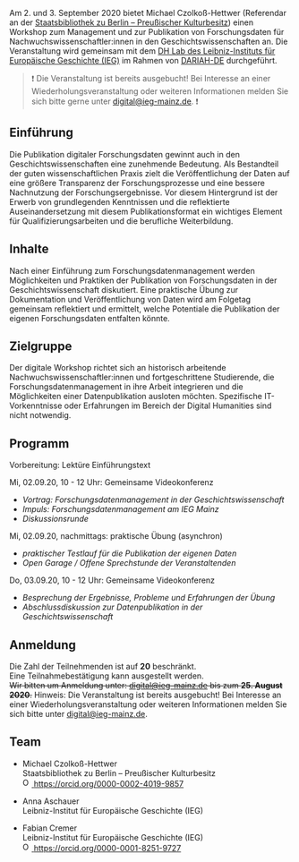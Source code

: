 Am 2. und 3. September 2020 bietet Michael Czolkoß-Hettwer (Referendar an der [Staatsbibliothek zu Berlin – Preußischer Kulturbesitz](https://staatsbibliothek-berlin.de/)) einen Workshop zum Management und zur Publikation von Forschungsdaten für Nachwuchswissenschaftler:innen in den Geschichtswissenschaften an. Die Veranstaltung wird gemeinsam mit dem [DH Lab des Leibniz-Instituts für Europäische Geschichte (IEG)](https://www.ieg-mainz.de/forschung/digitale_historische_forschung) im Rahmen von [DARIAH-DE](https://de.dariah.eu/) durchgeführt.

> :exclamation: Die Veranstaltung ist bereits ausgebucht! Bei Interesse an einer Wiederholungsveranstaltung oder weiteren Informationen melden Sie sich bitte gerne unter [digital@ieg-mainz.de](mailto:digital@ieg-mainz.de). :exclamation:

## Einführung
Die Publikation digitaler Forschungsdaten gewinnt auch in den Geschichtswissenschaften eine zunehmende Bedeutung. Als Bestandteil der guten wissenschaftlichen Praxis zielt die Veröffentlichung der Daten auf eine größere Transparenz der Forschungsprozesse und eine bessere Nachnutzung der Forschungsergebnisse. Vor diesem Hintergrund ist der Erwerb von grundlegenden Kenntnissen und die reflektierte Auseinandersetzung mit diesem Publikationsformat ein wichtiges Element für Qualifizierungsarbeiten und die berufliche Weiterbildung.

## Inhalte
Nach einer Einführung zum Forschungsdatenmanagement werden Möglichkeiten und Praktiken der Publikation von Forschungsdaten in der Geschichtswissenschaft diskutiert. Eine praktische Übung zur Dokumentation und Veröffentlichung von Daten wird am Folgetag gemeinsam reflektiert und ermittelt, welche Potentiale die Publikation der eigenen Forschungsdaten entfalten könnte.

## Zielgruppe
Der digitale Workshop richtet sich an historisch arbeitende Nachwuchswissenschaftler:innen und fortgeschrittene Studierende, die 
Forschungsdatenmanagement in ihre Arbeit integrieren und die Möglichkeiten einer Datenpublikation ausloten möchten. Spezifische IT-Vorkenntnisse oder Erfahrungen im Bereich der Digital Humanities sind nicht notwendig.

## Programm
Vorbereitung: Lektüre Einführungstext

Mi, 02.09.20, 10 - 12 Uhr: Gemeinsame Videokonferenz
  - *Vortrag: Forschungsdatenmanagement in der Geschichtswissenschaft*
  - *Impuls: Forschungsdatenmanagement am IEG Mainz*
  - *Diskussionsrunde*

Mi, 02.09.20, nachmittags: praktische Übung (asynchron)
  - *praktischer Testlauf für die Publikation der eigenen Daten*
  - *Open Garage / Offene Sprechstunde der Veranstaltenden*

Do, 03.09.20, 10 - 12 Uhr: Gemeinsame Videokonferenz
  - *Besprechung der Ergebnisse, Probleme und Erfahrungen der Übung*
  - *Abschlussdiskussion zur Datenpublikation in der Geschichtswissenschaft*

## Anmeldung
Die Zahl der Teilnehmenden ist auf **20** beschränkt. \
Eine Teilnahmebestätigung kann ausgestellt werden. \
~~Wir bitten um Anmeldung unter: digital@ieg-mainz.de bis zum **25. August 2020**.~~
Hinweis: Die Veranstaltung ist bereits ausgebucht! Bei Interesse an einer Wiederholungsveranstaltung oder weiteren Informationen melden Sie sich bitte unter [digital@ieg-mainz.de](mailto:digital@ieg-mainz.de).

## Team
- Michael Czolkoß-Hettwer \
Staatsbibliothek zu Berlin – Preußischer Kulturbesitz \
<a href="https://orcid.org/0000-0002-4019-9857"><img alt="ORCID logo" src="https://orcid.org/sites/default/files/images/orcid_16x16.png" style="height:16px; width:16px"> https://orcid.org/0000-0002-4019-9857</a>

- Anna Aschauer \
Leibniz-Institut für Europäische Geschichte (IEG)

- Fabian Cremer \
Leibniz-Institut für Europäische Geschichte (IEG) \
<a href="https://orcid.org/0000-0001-8251-9727"><img alt="ORCID logo" src="https://orcid.org/sites/default/files/images/orcid_16x16.png" style="height:16px; width:16px"> https://orcid.org/0000-0001-8251-9727</a>
